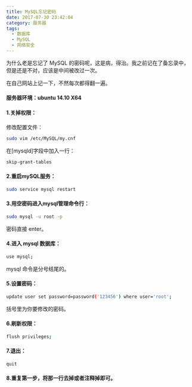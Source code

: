 ```yaml
---
title: MySQL忘记密码
date: 2017-07-30 23:42:04
category: 服务器
tags:
  - 数据库
  - MySQL
  - 网络安全
---
```


为什么老是忘记了 MySQL 的密码呢，这是病，得治。我之前记在了备忘录中，但是还是不对，应该是中间被改过一次。

在自己网站上记一下，不然每次都得翻一遍。


#### 服务器环境：ubuntu 14.10 X64

<!--more-->

#### 1.关掉权限：

修改配置文件：

```bash
sudo vim /etc/MySQL/my.cnf
```

在[mysqld]字段中加入一行：

```bash
skip-grant-tables
```

#### 2.重启mySQL服务：

```bash
sudo service mysql restart
```

#### 3.用空密码进入mysql管理命令行：

```bash
sudo mysql -u root -p
```
密码直接 enter。

#### 4.进入 mysql 数据库：

```bash
use mysql;
```

mysql 命令是分号结尾的。

#### 5.设置密码：

```bash
update user set password=password('123456') where user='root';
```
括号里为你要修改的密码。

#### 6.刷新权限：

```bash
flush privileges;
```

#### 7.退出：

```bash
quit
```

#### 8.重复第一步，将那一行去掉或者注释掉即可。
